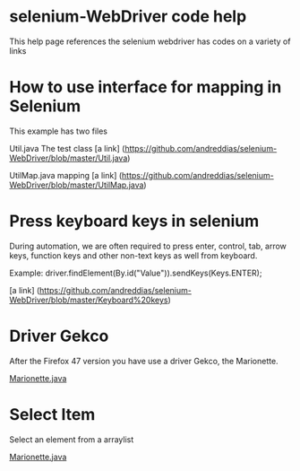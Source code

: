 # selenium-WebDriver code help
This help page references the selenium webdriver has codes on a variety of links

# How to use interface for mapping in Selenium
This example has two files

Util.java The test class  [a link] (https://github.com/andreddias/selenium-WebDriver/blob/master/Util.java)

UtilMap.java mapping [a link] (https://github.com/andreddias/selenium-WebDriver/blob/master/UtilMap.java)

# Press keyboard keys in selenium
During automation, we are often required to press enter, control, tab, arrow keys, function keys and other non-text keys as well from keyboard.

Example: driver.findElement(By.id("Value")).sendKeys(Keys.ENTER);

[a link] (https://github.com/andreddias/selenium-WebDriver/blob/master/Keyboard%20keys)

# Driver Gekco
After the Firefox 47 version you have use a driver Gekco, the Marionette.

[Marionette.java](Marionette.md)

# Select Item
Select an element from a arraylist

[Marionette.java](SelectItem.md)
